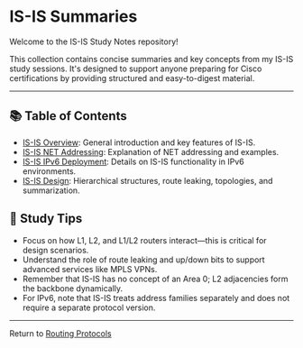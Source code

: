 # IS-IS Summaries  

Welcome to the IS-IS Study Notes repository!

This collection contains concise summaries and key concepts from my IS-IS study sessions. It's designed to support anyone preparing for Cisco certifications by providing structured and easy-to-digest material.

---

## 📚 Table of Contents
- [IS-IS Overview](isis-overview.md): General introduction and key features of IS-IS.  
- [IS-IS NET Addressing](isis-net-addressing.md): Explanation of NET addressing and examples.  
- [IS-IS IPv6 Deployment](isis-ipv6-deployment.md): Details on IS-IS functionality in IPv6 environments.  
- [IS-IS Design](isis-design.md): Hierarchical structures, route leaking, topologies, and summarization.  


## 🚦 Study Tips

- Focus on how L1, L2, and L1/L2 routers interact—this is critical for design scenarios.
- Understand the role of route leaking and up/down bits to support advanced services like MPLS VPNs.
- Remember that IS-IS has no concept of an Area 0; L2 adjacencies form the backbone dynamically.
- For IPv6, note that IS-IS treats address families separately and does not require a separate protocol version.

---

Return to [Routing Protocols](../readme.md)

